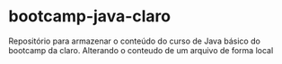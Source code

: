 # bootcamp-java-claro
Repositório para armazenar o conteúdo do curso de Java básico do bootcamp da claro.
Alterando o conteudo de um arquivo de forma local